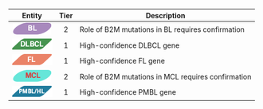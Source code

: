|Entity|Tier|Description              |
|:----:|:----:|------------------------------|
|![BL](images/icons/BL_tier2.png) | 2 | Role of B2M mutations in BL requires confirmation|
|![DLBCL](images/icons/DLBCL_tier1.png) | 1 | High-confidence DLBCL gene|
|![FL](images/icons/FL_tier1.png) | 1 | High-confidence FL gene|
|![MCL](images/icons/MCL_tier2.png) | 2 | Role of B2M mutations in MCL requires confirmation|
|![PMBL](images/icons/PMBL_tier1.png) | 1 | High-confidence PMBL gene|
